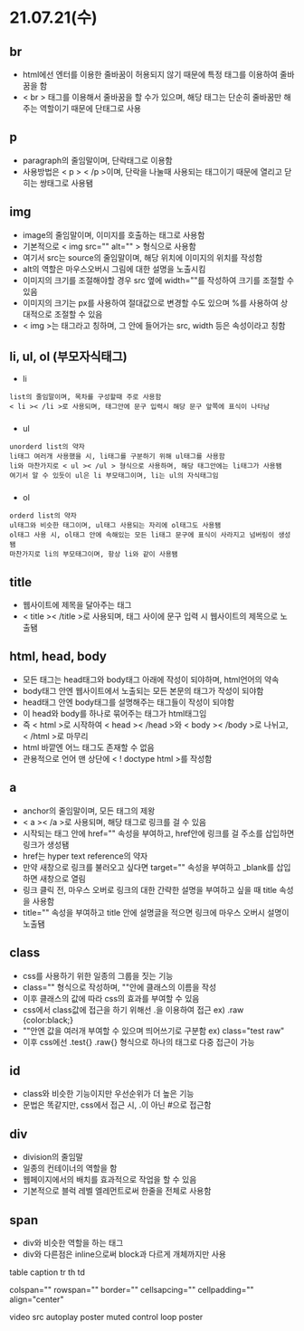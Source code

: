 # 21.07.21(수)
## br
- html에선 엔터를 이용한 줄바꿈이 허용되지 않기 때문에 특정 태그를 이용하여 줄바꿈을 함
- < br > 태그를 이용해서 줄바꿈을 할 수가 있으며, 해당 태그는 단순히 줄바꿈만 해주는 역할이기 때문에 단태그로 사용
###
## p
- paragraph의 줄임말이며, 단락태그로 이용함
- 사용방법은 < p > < /p >이며, 단락을 나눌때 사용되는 태그이기 때문에 열리고 닫히는 쌍태그로 사용됌
###
## img
- image의 줄임말이며, 이미지를 호출하는 태그로 사용함
- 기본적으로 < img src="" alt="" > 형식으로 사용함
- 여기서 src는 source의 줄임말이며, 해당 위치에 이미지의 위치를 작성함
- alt의 역할은 마우스오버시 그림에 대한 설명을 노출시킴
- 이미지의 크기를 조절해야할 경우 src 옆에 width=""를 작성하여 크기를 조절할 수 있음
- 이미지의 크기는 px를 사용하여 절대값으로 변경할 수도 있으며 %를 사용하여 상대적으로 조절할 수 있음
- < img >는 태그라고 칭하며, 그 안에 들어가는 src, width 등은 속성이라고 칭함
###
## li, ul, ol (부모자식태그)
- li
```
list의 줄임말이며, 목차를 구성할때 주로 사용함
< li >< /li >로 사용되며, 태그안에 문구 입력시 해당 문구 앞쪽에 표식이 나타남
```
###
- ul
```
unorderd list의 약자
li태그 여러개 사용했을 시, li태그를 구분하기 위해 ul태그를 사용함
li와 마찬가지로 < ul >< /ul > 형식으로 사용하며, 해당 태그안에는 li태그가 사용됌
여기서 알 수 있듯이 ul은 li 부모태그이며, li는 ul의 자식태그임
```
###
- ol
```
orderd list의 약자
ul태그와 비슷한 태그이며, ul태그 사용되는 자리에 ol태그도 사용됌
ol태그 사용 시, ol태그 안에 속해있는 모든 li태그 문구에 표식이 사라지고 넘버링이 생성됌
마찬가지로 li의 부모태그이며, 항상 li와 같이 사용됌
```
###
## title
- 웹사이트에 제목을 달아주는 태그
- < title >< /title >로 사용되며, 태그 사이에 문구 입력 시 웹사이트의 제목으로 노출됌
###
## html, head, body
- 모든 태그는 head태그와 body태그 아래에 작성이 되야하며, html언어의 약속
- body태그 안엔 웹사이트에서 노출되는 모든 본문의 태그가 작성이 되야함
- head태그 안엔 body태그를 설명해주는 태그들이 작성이 되야함
- 이 head와 body를 하나로 묶어주는 태그가 html태그임
- 즉 < html >로 시작하여 < head >< /head >와 < body >< /body >로 나뉘고, < /html >로 마무리
- html 바깥엔 어느 태그도 존재할 수 없음
- 관용적으로 언어 맨 상단에 < ! doctype html >를 작성함
###
## a
- anchor의 줄임말이며, 모든 태그의 제왕
- < a >< /a >로 사용되며, 해당 태그로 링크를 걸 수 있음
- 시작되는 태그 안에 href="" 속성을 부여하고, href안에 링크를 걸 주소를 삽입하면 링크가 생성됌
- href는 hyper text reference의 약자
- 만약 새창으로 링크를 불러오고 싶다면 target="" 속성을 부여하고 _blank를 삽입하면 새창으로 열림
- 링크 클릭 전, 마우스 오버로 링크의 대한 간략한 설명을 부여하고 싶을 때 title 속성을 사용함
- title="" 속성을 부여하고 title 안에 설명글을 적으면 링크에 마우스 오버시 설명이 노출됌
###
## class
- css를 사용하기 위한 일종의 그룹을 짓는 기능
- class="" 형식으로 작성하며, ""안에 클래스의 이름을 작성
- 이후 클래스의 값에 따라 css의 효과를 부여할 수 있음
- css에서 class값에 접근을 하기 위해선 .을 이용하여 접근 ex) .raw {color:black;}
- ""안엔 값을 여러개 부여할 수 있으며 띄어쓰기로 구분함 ex) class="test raw"
- 이후 css에선 .test{} .raw{} 형식으로 하나의 태그로 다중 접근이 가능
###
## id
- class와 비슷한 기능이지만 우선순위가 더 높은 기능
- 문법은 똑같지만, css에서 접근 시, .이 아닌 #으로 접근함
###
## div
- division의 줄임말
- 일종의 컨테이너의 역할을 함
- 웹페이지에서의 배치를 효과적으로 작업을 할 수 있음
- 기본적으로 블럭 레벨 엘레먼트로써 한줄을 전체로 사용함
###
## span
- div와 비슷한 역할을 하는 태그
- div와 다른점은 inline으로써 block과 다르게 개체까지만 사용




table
caption
tr
th
td

colspan=""
rowspan=""
border=""
cellsapcing=""
cellpadding=""
align="center"

video src autoplay poster muted control loop poster 